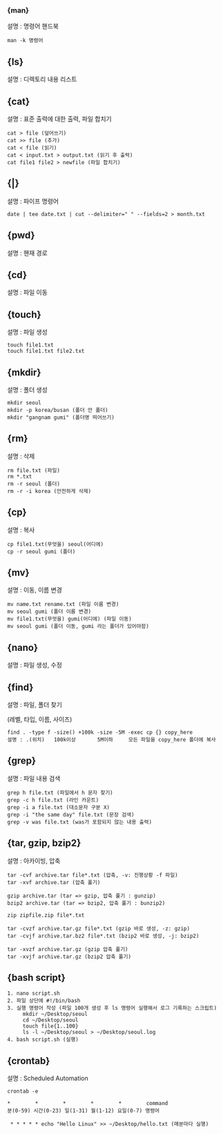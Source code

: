 ### {man}
설명 : 명령어 핸드북

	man -k 명령어

## {ls}
설명 : 디렉토리 내용 리스트

## {cat}
설명 : 표준 출력에 대한 출력, 파일 합치기

	cat > file (덮어쓰기)
	cat >> file (추가)
	cat < file (읽기)
	cat < input.txt > output.txt (읽기 후 출력)
	cat file1 file2 > newfile (파일 합치기)

## {|}
설명 : 파이프 명령어

	date | tee date.txt | cut --delimiter=" " --fields=2 > month.txt

## {pwd}
설명 : 핸재 경로

## {cd}
설명 : 파일 이동

## {touch}
설명 : 파일 생성

	touch file1.txt
	touch file1.txt file2.txt

## {mkdir}
설명 : 폴더 생성

	mkdir seoul
	mkdir -p korea/busan (폴더 안 폴더)
	mkdir "gangnam gumi" (폴더명 띄어쓰기)

## {rm}
설명 : 삭제

	rm file.txt (파일)
	rm *.txt
	rm -r seoul (폴더)
	rm -r -i korea (안전하게 삭제)

## {cp}
설명 : 복사

	cp file1.txt(무엇을) seoul(어디에)
	cp -r seoul gumi (폴더)

## {mv}
설명 : 이동, 이름 변경

	mv name.txt rename.txt (파일 이름 변경)
	mv seoul gumi (폴더 이름 변경)
	mv file1.txt(무엇을) gumi(어디에) (파일 이동)
	mv seoul gumi (폴더 이동, gumi 라는 폴더가 있어야함)

## {nano}
설명 : 파일 생성, 수정

## {find}
설명 : 파일, 폴더 찾기 

(레벨, 타입, 이름, 사이즈)

	find . -type f -size() +100k -size -5M -exec cp {} copy_here
	설명 : .(위치)   100k이상       5M이하     모든 파일을 copy_here 폴더에 복사

## {grep}
설명 : 파일 내용 검색

	grep h file.txt (파일에서 h 문자 찾기)
	grep -c h file.txt (라인 카운트)
	grep -i a file.txt (대소문자 구분 X)
	grep -i "the same day" file.txt (문장 검색)
	grep -v was file.txt (was가 포함되지 않는 내용 출력)


## {tar, gzip, bzip2}
설명 : 아카이빙, 압축

	tar -cvf archive.tar file*.txt (압축, -v: 진행상황 -f 파일)
	tar -xvf archive.tar (압축 풀기)

	gzip archive.tar (tar => gzip, 압축 풀기 : gunzip)
	bzip2 archive.tar (tar => bzip2, 압축 풀기 : bunzip2)

	zip zipfile.zip file*.txt

	tar -cvzf archive.tar.gz file*.txt (gzip 바로 생성, -z: gzip)
	tar -cvjf archive.tar.bz2 file*.txt (bzip2 바로 생성, -j: bzip2)

	tar -xvzf archive.tar.gz (gzip 압축 풀기)
	tar -xvjf archive.tar.gz (bzip2 압축 풀기)

## {bash script}

	1. nano script.sh
	2. 파일 상단에 #!/bin/bash
	3. 실행 명령어 작성 (파일 100개 생성 후 ls 명령어 실행해서 로그 기록하는 스크립트)
		 mkdir ~/Desktop/seoul
		 cd ~/Desktop/seoul
		 touch file{1..100}
		 ls -l ~/Desktop/seoul > ~/Desktop/seoul.log
	4. bash script.sh (실행)


## {crontab}
설명 : Scheduled Automation

	crontab -e

	*        *        *        *        *        command
	분(0-59) 시간(0-23) 일(1-31) 월(1-12) 요일(0-7) 명령어

	 * * * * * echo "Hello Linux" >> ~/Desktop/hello.txt (매분마다 실행)